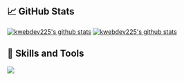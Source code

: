 ## :chart_with_upwards_trend: GitHub Stats
[![kwebdev225's github stats](https://github-readme-stats.vercel.app/api?username=kwebdev225&show_icons=true&theme=tokyonight&line_height=27&include_all_commits=true&count_private=true)](https://github.com/anuraghazra/github-readme-stats)
[![kwebdev225's github stats](https://github-readme-stats.vercel.app/api/top-langs/?username=kwebdev225&theme=tokyonight&langs_count=3)](https://github.com/anuraghazra/github-readme-stats)

## 🔧 Skills and Tools
![](https://img.shields.io/badge/Language-TypeScript_!S-informational?style=flat&logo=typescript&logoColor=white&color=3bac3a)
